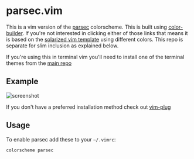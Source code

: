 # parsec.vim

This is a vim version of the
[parsec](https://github.com/keith/parsec) colorscheme. This is
built using
[color-builder](https://github.com/keith/color-builder). If
you're not interested in clicking either of those links that means it
is based on the [solarized vim
template](https://github.com/altercation/vim-colors-solarized) using
different colors. This repo is separate for slim inclusion as
explained below.

If you're using this in terminal vim you'll need to install one of the
terminal themes from the [main repo](https://github.com/keith/parsec)

## Example

![screenshot](https://raw.githubusercontent.com/keith/parsec/master/screenshots/vim.png)

If you don't have a preferred installation method check out
[vim-plug](https://github.com/junegunn/vim-plug)

## Usage

To enable parsec add these to your `~/.vimrc`:

```
colorscheme parsec
```
